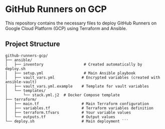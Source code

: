 # GitHub Runners on GCP

This repository contains the necessary files to deploy GitHub Runners on Google Cloud Platform (GCP) using Terraform and Ansible.

## Project Structure

```plaintext
github-runners-gcp/
├── ansible/
│   ├── inventory                  # Created automatically by deploy.sh
│   ├── setup.yml                  # Main Ansible playbook
│   ├── vault_vars.yml            # Encrypted variables (created with ansible-vault)
│   ├── vault_vars.yml.example    # Template for vault variables
│   └── templates/
│       └── stack.yml.j2  # Docker Compose template
├── terraform/
│   ├── main.tf                   # Main Terraform configuration
│   ├── variables.tf              # Terraform variables definition
│   ├── terraform.tfvars          # Your variable values
│   └── outputs.tf                # Output values
└── deploy.sh                     # Main deployment ```
